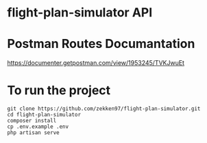 # flight-plan-simulator API

# Postman Routes Documantation
https://documenter.getpostman.com/view/1953245/TVKJwuEt

# To run the project
    git clone https://github.com/zekken97/flight-plan-simulator.git
    cd flight-plan-simulator
    composer install
    cp .env.example .env
    php artisan serve

